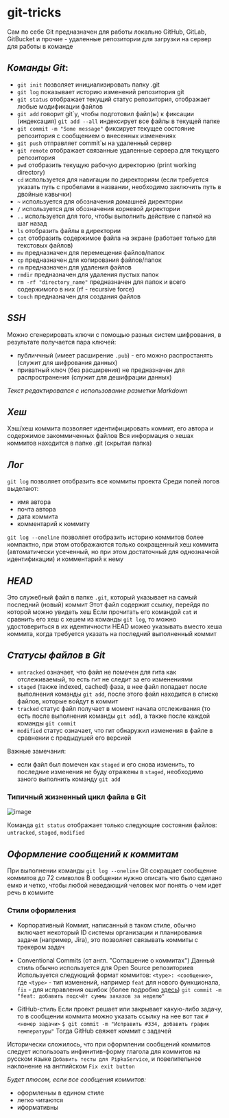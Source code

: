# git-tricks

Сам по себе Git предназначен для работы локально
GitHub, GitLab, GitBucket и прочие - удаленные репозитории для загрузки на сервер для работы в команде

## _Команды Git_:
- ```git init``` позволяет инициализировать папку .git 
- ```git log``` показывает историю изменений репозитория git
- ```git status``` отображает текущий статус репозитория, отображает любые модификации файлов
- ```git add``` говорит git`у, чтобы подготовил файл(ы) к фиксации (индексация)
   ```git add --all``` индексирует все файлы в текущей папке
- ```git commit -m "Some message"``` фиксирует текущее состояние репозитория с сообщением о внесенных изменениях
- ```git push``` отправляет commit`ы на удаленный сервер
- ```git remote``` отображает связанные удаленные сервера для текущего репозитория
- ```pwd``` отобразить текущую рабочую директорию (print working directory)
- ```cd``` используется для навигации по директориям (если требуется указать путь с пробелами в названии, необходимо заключить путь в двойные кавычки)
- ```~``` используется для обозначения домашней директории
- ```/``` используется для обозначения корневой директории
- ```..``` используется для того, чтобы выполнить действие с папкой на шаг назад
- ```ls``` отобразить файлы в директории
- ```cat``` отобразить содержимое файла на экране (работает только для текстовых файлов)
- ```mv``` предназначен для перемещения файлов/папок
- ```cp``` предназначен для копирования файлов/папок
- ```rm``` предназначен для удаления файлов
- ```rmdir``` предназначен для удаления пустых папок
- ```rm -rf "directory_name"``` предназначен для папок и всего содержимого в них (rf - recursive force)
- ```touch``` предназначен для создания файлов

## _SSH_
Можно сгенерировать ключи с помощью разных систем шифрования, в результате получается пара ключей:
- публиччный (имеет расширение ```.pub```) - его можно распростанять (служит для шифрования данных)
- приватный ключ (без расширения) не предназначен для распространения (служит для дешифрации данных)



_Текст редактировался с использование разметки Markdown_

## _Хеш_
Хэш/хеш коммита позволяет идентифицировать коммит, его автора и содержимое закоммиченных файлов
Вся информация о хешах коммитов находится в папке .git (скрытая папка)

## _Лог_
```git log``` позволяет отобразить все коммиты проекта
Среди полей логов выделают:
* имя автора
* почта автора
* дата коммита
* комментарий к коммиту

```git log --oneline``` позволяет отобразить историю коммитов более компактно, при этом отображаются только сокращенный хеш коммита (автоматически усеченный, но при этом достаточный для однозначной идентификации) и комментарий к нему

## _HEAD_
Это служебный файл в папке ```.git```, который указывает на самый последний (новый) коммит
Этот файл содержит ссылку, перейдя по которой можно увидеть хеш
Если прочитать его командой ```cat``` и сравнить его хеш с хешем из команды ```git log```, то можно удостовериться в их идентичности
HEAD можео указывать вместо хеша коммита, когда требуется указать на последний выполненный коммит


## _Статусы файлов в Git_
* ```untracked``` означает, что файл не помечен для гита как отслеживаемый, то есть гит не следит за его изменениями
* ```staged``` (также indexed, cached) фаза, в нее файл попадает после выполнения команды ```git add```, после этого файл находится в списке файлов, которые войдут в коммит
* ```tracked``` статус файл получает в момент начала отслеживания (то есть после выполнения команды ```git add```), а также после каждой команды ```git commit```
* ```modified``` статус означает, что гит обнаружил изменения в файле в сравнении с предыдушей его версией

Важные замечания:
* если файл был помечен как ```staged``` и его снова изменить, то последние изменения не буду отражены в ```staged```, необходимо заного выполнить команду ```git add```


### Типичный жизненный цикл файла в Git
![image](https://github.com/user-attachments/assets/49661f52-fb60-42c1-a9c3-7838144dfcd3)

Команда ```git status``` отображает только следующие состояния файлов: ```untracked```, ```staged```, ```modified```


## _Оформление сообщений к коммитам_
При выполнении команды ```git log --oneline``` Git сокращает сообщение коммитов до 72 символов
В ообщении нужно описать что было сделано емко и четко, чтобы любой неведающий человек мог понять о чем идет речь в коммите

### Стили оформления
* Корпоративный
Коммит, написанный в таком стиле, обычно включает некоторый ID системы организации и планирования задачи (например, Jira), это позволяет связывать коммиты с трекером задач
* Conventional Commits (от англ. "Соглашение о коммитах")
Данный стиль обычно используется для Open Source репозиториев
Используется следующий формат коммитов: ```<type>: <сообщение>```,
где ```<type>``` - тип изменений, например ```feat``` для нового функционала, ```fix``` - для исправления ошибок (более подробно [здесь](https://www.conventionalcommits.org/ru/v1.0.0-beta.4/#%D1%81%D0%BF%D0%B5%D1%86%D0%B8%D1%84%D0%B8%D0%BA%D0%B0%D1%86%D0%B8%D1%8F "Conventional Commits"))
```git commit -m "feat: добавить подсчёт суммы заказов за неделю" ```

* GitHub-стиль
Если проект решает или закрывает какую-либо задачу, то в сообщении коммита можно указать ссылку на нее вот так ```#<номер задачи>```
```$ git commit -m "Исправить #334, добавить график температуры"```
Тогда GitHub свяжет коммит с задачей

Исторически сложилось, что при оформлении сообщений коммитов следует использоать инфинитив-форму глагола для коммитов на русском языке ```Добавить тесты для PipkaService```, и повелительное наклонение на английском ```Fix exit button```

*Будет плюсом, если все сообщения коммитов:*
- оформленыы в едином стиле
- легко читаются
- иформативны
